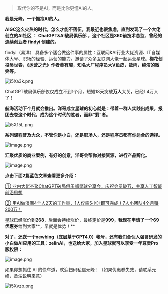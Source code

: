 > 取代你的不是AI，而是比你更懂AI的人。

**我是元峰，一个拥抱AI的人。**

**AIGC这么火热的时代，怎么才能不落伍，我最近也很焦虑，直到发现了一个大佬创立的AI社区** **：** **ChatGPT&AI破局俱乐部** **，这个社区是360前技术总监、曾经的连续创业者 findyi 创建的。**

findyi（易洋） 具备多个适合做这件事的属性：互联网&AI行业大佬资源、IT自媒体大号、职场的经验、运营的能力。邀请了众多互联网大佬一起运营星球。**梅花创投吴世春，《运营之光》作者黄有璨，知名大厂程序员大V鱼皮，敖丙，纯洁的微笑等。**

![i5Xa3k.png](https://i.328888.xyz/2023/04/23/i5Xa3k.png)

ChatGPT破局俱乐部仅仅成立不到1个月，短短18天突破**万人**大关，已经1.4万人了！

**航海活动下个月就会推出。洋哥成立星球的初心就是：带着一群人实践出成果，报团去卷这个时代，成为这个时代的胜者，而非“剩”者。**



![i5X15L.png](https://i.328888.xyz/2023/04/23/i5X15L.png)

**系列课程普及大众，不管你是小白，还是职场人，还是程序员都有你适合的选择。**

![image.png](https://pic7.58cdn.com.cn/nowater/webim/big/n_v20b8c883d08844b73a073e7aba8cc1fb4.png)

**汇聚优质的商业案例，有好的创意，洋哥会帮你对接资源，进行产品孵化。**

![image.png](https://pic6.58cdn.com.cn/nowater/webim/big/n_v28d43d967e17948058f0d4099c2b21a7d.png)

**点击下面2篇蓝色文章查看更多介绍：**

[① 业内大佬齐聚ChatGPT破局俱乐部星球分享会，庆祝会员破万，共享人工智能前沿思想](http://mp.weixin.qq.com/s?__biz=MzIxNTExMDY3NA==&mid=2647992447&idx=1&sn=78a35038f612236b73e139c90948a30d&chksm=8fbccd02b8cb4414fb4708bcb7f7ee589cb373b84ee1af60cf9ef4598bff9457a092d06fc522&scene=21#wechat_redirect)

[② 用AI做漫画4个人2天的工作量，1人仅需5小时即可完成！7人小团队4个月赚200万！ ](http://mp.weixin.qq.com/s?__biz=MzIxNTExMDY3NA==&mid=2647992617&idx=1&sn=261f2b47cab2e5642447f3b890910997&chksm=8fbccc54b8cb45425a977e27b31e8f4e0115fb6ba3f6ba565126716fe5247922c8e26fc800c6&scene=21#wechat_redirect)

星球已经涨价到**268**，后面会持续涨价，最终定价是**999，**我现在申请了一个**69优惠券**给到大家**，早就是优势！**

**对了，还送一个newbing（底层基于GPT4.0）帐号，**还有我们合伙人强哥研发的小白做AI应用的工具：zelinAI，也送给大家**，加入星球就可以享受一年尊贵Pro版权限：**

![image.png](https://pic6.58cdn.com.cn/nowater/webim/big/n_v211b26e009373489ea4f43114be9bc50b.png)

如果你想抓住 AI 的快车道，欢迎扫码私信元峰！（如果优惠券失效，请联系元峰，备注说明来意）

![i5Xvzb.png](https://i.328888.xyz/2023/04/23/i5Xvzb.png)